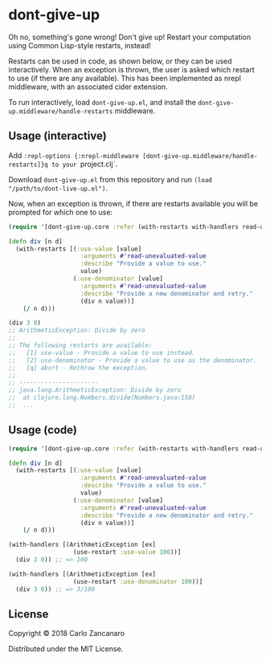 # dont-give-up

Oh no, something's gone wrong! Don't give up! Restart your computation using Common Lisp-style restarts, instead!

Restarts can be used in code, as shown below, or they can be used interactively. When an exception is thrown, the user is asked which restart to use (if there are any available). This has been implemented as nrepl middleware, with an associated cider extension.

To run interactively, load `dont-give-up.el`, and install the `dont-give-up.middleware/handle-restarts` middleware.

## Usage (interactive)

Add `:repl-options {:nrepl-middleware [dont-give-up.middleware/handle-restarts]}q to your `project.clj`.

Download `dont-give-up.el` from this repository and run `(load "/path/to/dont-live-up.el")`.

Now, when an exception is thrown, if there are restarts available you will be prompted for which one to use:

```clojure
(require '[dont-give-up.core :refer (with-restarts with-handlers read-unevaluated-value use-restart)])

(defn div [n d]
  (with-restarts [(:use-value [value]
                    :arguments #'read-unevaluated-value
                    :describe "Provide a value to use."
                    value)
                  (:use-denominator [value]
                    :arguments #'read-unevaluated-value
                    :describe "Provide a new denominator and retry."
                    (div n value))]
    (/ n d)))

(div 3 0)
;; ArithmeticException: Divide by zero
;; 
;; The following restarts are available:
;;   [1] use-value - Provide a value to use instead.
;;   [2] use-denominator - Provide a value to use as the denominator.
;;   [q] abort - Rethrow the exception.
;; 
;; ----------------------
;; java.lang.ArithmeticException: Divide by zero
;; 	at clojure.lang.Numbers.divide(Numbers.java:158)
;;  ...
```


## Usage (code)

```clojure
(require '[dont-give-up.core :refer (with-restarts with-handlers read-unevaluated-value use-restart)])

(defn div [n d]
  (with-restarts [(:use-value [value]
                    :arguments #'read-unevaluated-value
                    :describe "Provide a value to use."
                    value)
                  (:use-denominator [value]
                    :arguments #'read-unevaluated-value
                    :describe "Provide a new denominator and retry."
                    (div n value))]
    (/ n d)))

(with-handlers [(ArithmeticException [ex]
                  (use-restart :use-value 100))]
  (div 3 0)) ;; => 100

(with-handlers [(ArithmeticException [ex]
                  (use-restart :use-denominator 100))]
  (div 3 0)) ;; => 3/100
```

## License

Copyright © 2018 Carlo Zancanaro

Distributed under the MIT License.
